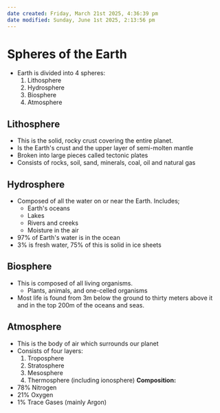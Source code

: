 ```yaml
---
date created: Friday, March 21st 2025, 4:36:39 pm
date modified: Sunday, June 1st 2025, 2:13:56 pm
---
```


# Spheres of the Earth
- Earth is divided into 4 spheres:
	1. Lithosphere
	2. Hydrosphere
	3. Biosphere
	4. Atmosphere
## Lithosphere
- This is the solid, rocky crust covering the entire planet.
- Is the Earth's crust and the upper layer of semi-molten mantle
- Broken into large pieces called tectonic plates
- Consists of rocks, soil, sand, minerals, coal, oil and natural gas
## Hydrosphere
- Composed of all the water on or near the Earth. Includes;
	- Earth's oceans
	- Lakes
	- Rivers and creeks
	- Moisture in the air
- 97% of Earth's water is in the ocean
- 3% is fresh water, 75% of this is solid in ice sheets
## Biosphere
- This is composed of all living organisms.
	- Plants, animals, and one-celled organisms
- Most life is found from 3m below the ground to thirty meters above it and in the top 200m of the oceans and seas.
## Atmosphere
- This is the body of air which surrounds our planet
- Consists of four layers:
	1. Troposphere
	2. Stratosphere
	3. Mesosphere
	4. Thermosphere (including ionosphere)
**Composition:**
- 78% Nitrogen
- 21% Oxygen
- 1% Trace Gases (mainly Argon)
